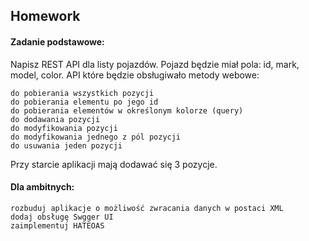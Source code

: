 ## Homework
#### Zadanie podstawowe:
Napisz REST API dla listy pojazdów. Pojazd będzie miał pola: id, mark, model, color.
API które będzie obsługiwało metody webowe:

    do pobierania wszystkich pozycji
    do pobierania elementu po jego id
    do pobierania elementów w określonym kolorze (query)
    do dodawania pozycji
    do modyfikowania pozycji
    do modyfikowania jednego z pól pozycji
    do usuwania jeden pozycji

Przy starcie aplikacji mają dodawać się 3 pozycje.

#### Dla ambitnych:

    rozbuduj aplikacje o możliwość zwracania danych w postaci XML
    dodaj obsługę Swgger UI
    zaimplementuj HATEOAS

